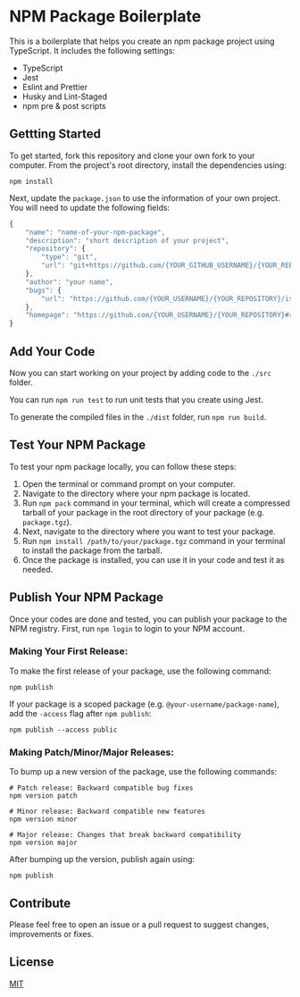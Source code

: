 # NPM Package Boilerplate
This is a boilerplate that helps you create an npm package project using TypeScript. It includes the following settings:

- TypeScript
- Jest
- Eslint and Prettier
- Husky and Lint-Staged
- npm pre & post scripts

## Gettting Started
To get started, fork this repository and clone your own fork to your computer. From the project's root directory, install the dependencies using:

```
npm install
```

Next, update the `package.json` to use the information of your own project. You will need to update the following fields:
```js
{
    "name": "name-of-your-npm-package",
    "description": "short description of your project",
    "repository": {
        "type": "git",
        "url": "git+https://github.com/{YOUR_GITHUB_USERNAME}/{YOUR_REPOSITORY}.git"
    },
    "author": "your name",
    "bugs": {
        "url": "https://github.com/{YOUR_USERNAME}/{YOUR_REPOSITORY}/issues"
    },
    "homepage": "https://github.com/{YOUR_USERNAME}/{YOUR_REPOSITORY}#readme",
}
```

## Add Your Code
Now you can start working on your project by adding code to the `./src` folder. 

You can run `npm run test` to run unit tests that you create using Jest.

To generate the compiled files in the `./dist` folder, run `npm run build`.

## Test Your NPM Package
To test your npm package locally, you can follow these steps:

1. Open the terminal or command prompt on your computer.
2. Navigate to the directory where your npm package is located.
3. Run `npm pack` command in your terminal, which will create a compressed tarball of your package in the root directory of your package (e.g. `package.tgz`).
4. Next, navigate to the directory where you want to test your package.
5. Run `npm install /path/to/your/package.tgz` command in your terminal to install the package from the tarball.
6. Once the package is installed, you can use it in your code and test it as needed.

## Publish Your NPM Package
Once your codes are done and tested, you can publish your package to the NPM registry. First, run `npm login` to login to your NPM account.

### Making Your First Release:

To make the first release of your package, use the following command:
```shell
npm publish
```

If your package is a scoped package (e.g. `@your-username/package-name`), add the `-access` flag after `npm publish`:
```shell
npm publish --access public
```

### Making Patch/Minor/Major Releases:

To bump up a new version of the package, use the following commands:
```shell
# Patch release: Backward compatible bug fixes
npm version patch

# Minor release: Backward compatible new features
npm version minor

# Major release: Changes that break backward compatibility
npm version major
```

After bumping up the version, publish again using:
```shell
npm publish
```

## Contribute
Please feel free to open an issue or a pull request to suggest changes, improvements or fixes.

## License
[MIT](./LICENSE)